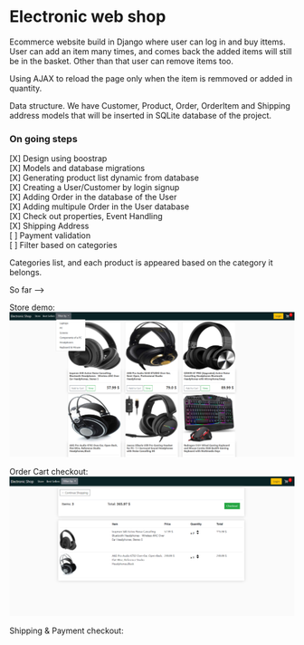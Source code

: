 # Electronic web shop

Ecommerce website build in Django where user can log in and buy ittems.
User can add an item many times, and comes back the added items will still be in the basket. Other than that user can remove items too.

Using AJAX to reload the page only when the item is remmoved or added in quantity.


Data structure.
We have Customer, Product, Order, OrderItem and Shipping address models that will be inserted in SQLite database of the project.



<h3> On going steps </h3>
[X]  Design using boostrap <br>
[X]  Models and database migrations <br>
[X]  Generating product list dynamic from database <br>
[X]  Creating a User/Customer by login signup <br>
[X]  Adding Order in the database of the User <br> 
[X]  Adding multipule Order in the User database <br>
[X]  Check out properties, Event Handling <br>
[X]  Shipping Address <br>
[ ]  Payment validation <br>
[ ]  Filter based on categories <br>



Categories list, and each product is appeared based on the category it belongs.

So far --> 

Store demo:
<img src="screenshot.png" alt="">


Order Cart checkout:
<img src="orderitems_total.png" alt="">


Shipping & Payment checkout:
